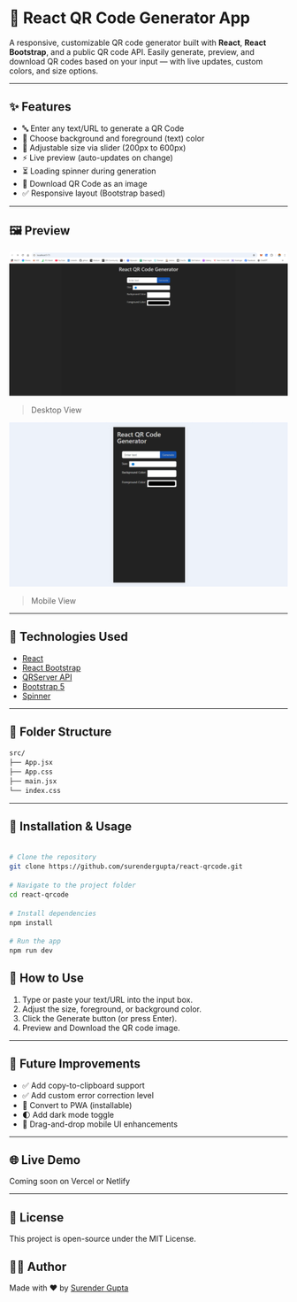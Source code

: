 # 🧾 React QR Code Generator App

A responsive, customizable QR code generator built with **React**, **React Bootstrap**, and a public QR code API. Easily generate, preview, and download QR codes based on your input — with live updates, custom colors, and size options.

---

## ✨ Features

- 🔤 Enter any text/URL to generate a QR Code
- 🎨 Choose background and foreground (text) color
- 📐 Adjustable size via slider (200px to 600px)
- ⚡ Live preview (auto-updates on change)
- ⏳ Loading spinner during generation
- 💾 Download QR Code as an image
- ✅ Responsive layout (Bootstrap based)

---

## 🖼️ Preview

![Desktop Preview](./public/screenshots/desktop.png)
> Desktop View

![Mobile Preview](./public/screenshots/mobile.png)
> Mobile View

---

## 🚀 Technologies Used

- [React](https://reactjs.org/)
- [React Bootstrap](https://react-bootstrap.github.io/)
- [QRServer API](https://goqr.me/api/)
- [Bootstrap 5](https://getbootstrap.com/)
- [Spinner](https://react-bootstrap.github.io/components/spinners/)

---

## 📂 Folder Structure

```bash
src/
├── App.jsx
├── App.css
├── main.jsx
└── index.css
```

---

## 🔧 Installation & Usage
```bash

# Clone the repository
git clone https://github.com/surendergupta/react-qrcode.git

# Navigate to the project folder
cd react-qrcode

# Install dependencies
npm install

# Run the app
npm run dev

```

## 📌 How to Use
1. Type or paste your text/URL into the input box.
2. Adjust the size, foreground, or background color.
3. Click the Generate button (or press Enter).
4. Preview and Download the QR code image.

---

## 🔮 Future Improvements
- ✅ Add copy-to-clipboard support
- ✅ Add custom error correction level
- 🔁 Convert to PWA (installable)
- 🌓 Add dark mode toggle
- 📱 Drag-and-drop mobile UI enhancements

---

## 🌐 Live Demo
Coming soon on Vercel or Netlify

---

## 📄 License
This project is open-source under the MIT License.

## 🙋‍♂️ Author
Made with ❤️ by [Surender Gupta](https://linkedin.com/in/surender-gupta)